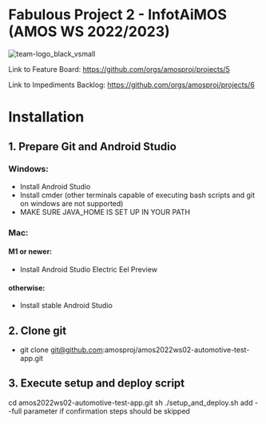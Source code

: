 # Fabulous Project 2 - InfotAiMOS (AMOS WS 2022/2023)
![team-logo_black_vsmall](https://user-images.githubusercontent.com/73954080/197886069-24968961-f066-41bd-a309-06e0c886dc94.png)

Link to Feature Board: https://github.com/orgs/amosproj/projects/5

Link to Impediments Backlog: https://github.com/orgs/amosproj/projects/6


# Installation
## 1. Prepare Git and Android Studio

### Windows:

- Install Android Studio
- Install cmder (other terminals capable of executing bash scripts and git on windows are not supported)
- MAKE SURE JAVA_HOME IS SET UP IN YOUR PATH

### Mac:
#### M1 or newer:
- Install Android Studio Electric Eel Preview

#### otherwise:
- Install stable Android Studio

## 2. Clone git
- git clone git@github.com:amosproj/amos2022ws02-automotive-test-app.git

## 3. Execute setup and deploy script

cd amos2022ws02-automotive-test-app.git
sh ./setup_and_deploy.sh 
add --full parameter if confirmation steps should be skipped